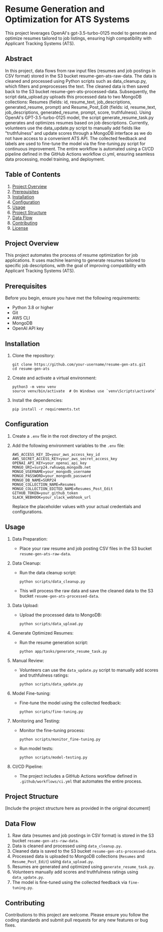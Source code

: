 # Resume Generation and Optimization for ATS Systems

This project leverages OpenAI's gpt-3.5-turbo-0125 model to generate and optimize resumes tailored to job listings, ensuring high compatibility with Applicant Tracking Systems (ATS).

## Abstract

In this project, data flows from raw input files (resumes and job postings in CSV format) stored in the S3 bucket resume-gen-ats-raw-data. The data is cleaned and processed using Python scripts such as data_cleanup.py, which filters and preprocesses the text. The cleaned data is then saved back to the S3 bucket resume-gen-ats-processed-data. Subsequently, the script data_upload.py uploads this processed data to two MongoDB collections: Resumes (fields: id, resume_text, job_descriptions, generated_resume, prompt) and Resume_Post_Edit (fields: id, resume_text, job_descriptions, generated_resume, prompt, score, truthfulness). Using OpenAI's GPT-3.5-turbo-0125 model, the script generate_resume_task.py generates and optimizes resumes based on job descriptions. Currently, volunteers use the data_update.py script to manually add fields like "truthfulness" and update scores through a MongoDB interface as we do not have access to a convenient ATS API. The collected feedback and labels are used to fine-tune the model via the fine-tuning.py script for continuous improvement. The entire workflow is automated using a CI/CD pipeline defined in the GitHub Actions workflow ci.yml, ensuring seamless data processing, model training, and deployment.

## Table of Contents

1. [Project Overview](#project-overview)
2. [Prerequisites](#prerequisites)
3. [Installation](#installation)
4. [Configuration](#configuration)
5. [Usage](#usage)
6. [Project Structure](#project-structure)
7. [Data Flow](#data-flow)
8. [Contributing](#contributing)
9. [License](#license)

## Project Overview

This project automates the process of resume optimization for job applications. It uses machine learning to generate resumes tailored to specific job descriptions, with the goal of improving compatibility with Applicant Tracking Systems (ATS).

## Prerequisites

Before you begin, ensure you have met the following requirements:

- Python 3.8 or higher
- Git
- AWS CLI
- MongoDB
- OpenAI API key

## Installation

1. Clone the repository:
   ```
   git clone https://github.com/your-username/resume-gen-ats.git
   cd resume-gen-ats
   ```

2. Create and activate a virtual environment:
   ```
   python3 -m venv venv
   source venv/bin/activate  # On Windows use `venv\Scripts\activate`
   ```

3. Install the dependencies:
   ```
   pip install -r requirements.txt
   ```

## Configuration

1. Create a `.env` file in the root directory of the project.

2. Add the following environment variables to the `.env` file:
   ```
   AWS_ACCESS_KEY_ID=your_aws_access_key_id
   AWS_SECRET_ACCESS_KEY=your_aws_secret_access_key
   OPENAI_API_KEY=your_openai_api_key
   MONGO_URI=surp24.rwhuwqq.mongodb.net
   MONGO_USERNAME=your_mongodb_username
   MONGO_PASSWORD=your_mongodb_password
   MONGO_DB_NAME=SURP24
   MONGO_COLLECTION_NAME=Resumes
   MONGO_COLLECTION_EDITED_NAME=Resumes_Post_Edit
   GITHUB_TOKEN=your_github_token
   SLACK_WEBHOOK=your_slack_webhook_url
   ```

   Replace the placeholder values with your actual credentials and configurations.

## Usage

1. Data Preparation:
   - Place your raw resume and job posting CSV files in the S3 bucket `resume-gen-ats-raw-data`.

2. Data Cleanup:
   - Run the data cleanup script:
     ```
     python scripts/data_cleanup.py
     ```
   - This will process the raw data and save the cleaned data to the S3 bucket `resume-gen-ats-processed-data`.

3. Data Upload:
   - Upload the processed data to MongoDB:
     ```
     python scripts/data_upload.py
     ```

4. Generate Optimized Resumes:
   - Run the resume generation script:
     ```
     python app/tasks/generate_resume_task.py
     ```

5. Manual Review:
   - Volunteers can use the `data_update.py` script to manually add scores and truthfulness ratings:
     ```
     python scripts/data_update.py
     ```

6. Model Fine-tuning:
   - Fine-tune the model using the collected feedback:
     ```
     python scripts/fine-tuning.py
     ```

7. Monitoring and Testing:
   - Monitor the fine-tuning process:
     ```
     python scripts/monitor_fine-tuning.py
     ```
   - Run model tests:
     ```
     python scripts/model-testing.py
     ```

8. CI/CD Pipeline:
   - The project includes a GitHub Actions workflow defined in `.github/workflows/ci.yml` that automates the entire process.

## Project Structure

[Include the project structure here as provided in the original document]

## Data Flow

1. Raw data (resumes and job postings in CSV format) is stored in the S3 bucket `resume-gen-ats-raw-data`.
2. Data is cleaned and processed using `data_cleanup.py`.
3. Cleaned data is saved to the S3 bucket `resume-gen-ats-processed-data`.
4. Processed data is uploaded to MongoDB collections (`Resumes` and `Resume_Post_Edit`) using `data_upload.py`.
5. Resumes are generated and optimized using `generate_resume_task.py`.
6. Volunteers manually add scores and truthfulness ratings using `data_update.py`.
7. The model is fine-tuned using the collected feedback via `fine-tuning.py`.

## Contributing

Contributions to this project are welcome. Please ensure you follow the coding standards and submit pull requests for any new features or bug fixes.

